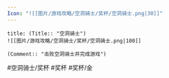 ```yaml
---
Icon: "![[图片/游戏攻略/空洞骑士/奖杯/空洞骑士.png|30]]"
---
```

```ad-common-gold-trophy
title: (Title:: "空洞骑士")
![[图片/游戏攻略/空洞骑士/奖杯/空洞骑士.png|100]]

(Comment:: "击败空洞骑士并完成游戏")
```

#空洞骑士/奖杯 #奖杯 #奖杯/金
